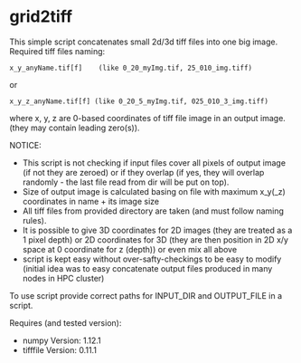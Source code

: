 # grid2tiff
This simple script concatenates small 2d/3d tiff files into one big image.
Required tiff files naming:

    x_y_anyName.tif[f]    (like 0_20_myImg.tif, 25_010_img.tiff)

or

    x_y_z_anyName.tif[f] (like 0_20_5_myImg.tif, 025_010_3_img.tiff)

where x, y, z are 0-based coordinates of tiff file image in an output image.
(they may contain leading zero(s)).

NOTICE: 
* This script is not checking if input files cover all pixels of output image (if not they are zeroed) or if they overlap (if yes, they will overlap randomly - the last file read from dir will be put on top).
* Size of output image is calculated basing on file with maximum x_y(_z) coordinates in name + its image size
* All tiff files from provided directory are taken (and must follow naming rules).
* It is possible to give 3D coordinates for 2D images (they are treated as a 1 pixel depth) or 2D coordinates for 3D (they are then position in 2D x/y space at 0 coordinate for z (depth)) or even mix all above
* script is kept easy without over-safty-checkings to be easy to modify (initial idea was to easy concatenate output files produced in many nodes in HPC cluster)

To use script provide correct paths for INPUT_DIR and OUTPUT_FILE in a script.

Requires (and tested version):
* numpy Version: 1.12.1
* tifffile Version: 0.11.1
